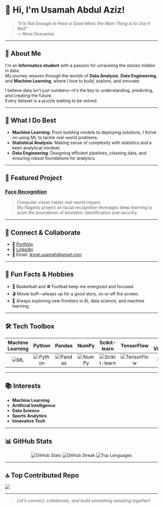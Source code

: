# 👋 Hi, I'm Usamah Abdul Aziz!

> *“It Is Not Enough to Have a Good Mind; the Main Thing Is to Use It Well”*  
> — Rene Descartes

---

## 🚀 About Me

I'm an **Informatics student** with a passion for unraveling the stories hidden in data.  
My journey weaves through the worlds of **Data Analysis**, **Data Engineering**, and **Machine Learning**, where I love to build, explore, and innovate.

I believe data isn’t just numbers—it's the key to understanding, predicting, and creating the future.  
Every dataset is a puzzle waiting to be solved.

---

## 🧠 What I Do Best

- **Machine Learning**: From building models to deploying solutions, I thrive on using ML to tackle real-world problems.
- **Statistical Analysis**: Making sense of complexity with statistics and a keen analytical mindset.
- **Data Engineering**: Designing efficient pipelines, cleaning data, and ensuring robust foundations for analytics.

---

## 🌟 Featured Project

### [Face Recognition](https://github.com/Usamah-Abdul-Aziz/facerecognition)
> Computer vision meets real-world impact.  
> My flagship project on facial recognition leverages deep learning to push the boundaries of biometric identification and security.

---

## 🔗 Connect & Collaborate

- 📄 [Portfolio](https://usamah-abdul-aziz.github.io/Portfolio/)
- 💼 [LinkedIn](https://www.linkedin.com/in/usamah-abdul-aziz-4b169a2a1/)
- 📧 Email: ikmal.usamah@gmail.com

---

## 💬 Fun Facts & Hobbies

- 🏀 Basketball and ⚽ Football keep me energized and focused.
- 🎬 Movie buff—always up for a good story, on or off the screen.
- 🤖 Always exploring new frontiers in AI, data science, and machine learning.

---

## 🛠️ Tech Toolbox

| Machine Learning | Python | Pandas | NumPy | Scikit-learn | TensorFlow | Data Visualization | Statistics |
|:--:|:--:|:--:|:--:|:--:|:--:|:--:|:--:|
| ![ML](https://img.shields.io/badge/-Machine%20Learning-blue) | ![Python](https://img.shields.io/badge/-Python-black?logo=python) | ![Pandas](https://img.shields.io/badge/-Pandas-yellow?logo=pandas) | ![NumPy](https://img.shields.io/badge/-NumPy-blue?logo=numpy) | ![Scikit-learn](https://img.shields.io/badge/-Scikit--Learn-orange?logo=scikit-learn) | ![TensorFlow](https://img.shields.io/badge/-TensorFlow-orange?logo=tensorflow) | ![DataViz](https://img.shields.io/badge/-Data%20Visualization-teal) | ![Stats](https://img.shields.io/badge/-Statistics-green) |

---

## 📚 Interests

- **Machine Learning**
- **Artificial Intelligence**
- **Data Science**
- **Sports Analytics**
- **Innovative Tech**

---

## 📊 GitHub Stats
<div align="center">
  <img src="https://github-readme-stats.vercel.app/api?username=Usamah-Abdul-Aziz&theme=catppuccin_mocha&hide_border=false&include_all_commits=true&count_private=false" alt="GitHub Stats" />
  <img src="https://nirzak-streak-stats.vercel.app/?user=Usamah-Abdul-Aziz&theme=catppuccin_mocha&hide_border=false" alt="GitHub Streak" />
  <img src="https://github-readme-stats.vercel.app/api/top-langs/?username=Usamah-Abdul-Aziz&theme=catppuccin_mocha&hide_border=false&include_all_commits=true&count_private=false&layout=compact" alt="Top Languages" />
</div>

---

## 🔝 Top Contributed Repo
![](https://github-contributor-stats.vercel.app/api?username=Usamah-Abdul-Aziz&limit=5&theme=dark&combine_all_yearly_contributions=true)

---

> _Let’s connect, collaborate, and build something amazing together!_
